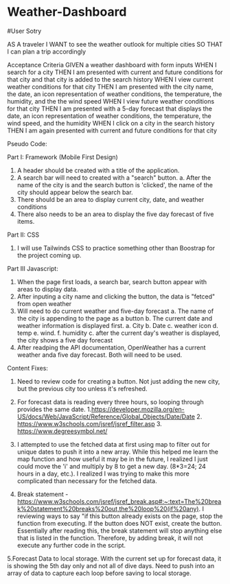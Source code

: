 # Weather-Dashboard


#User Sotry

AS A traveler
I WANT to see the weather outlook for multiple cities
SO THAT I can plan a trip accordingly

Acceptance Criteria
GIVEN a weather dashboard with form inputs
WHEN I search for a city
THEN I am presented with current and future conditions for that city and that city is added to the search history
WHEN I view current weather conditions for that city
THEN I am presented with the city name, the date, an icon representation of weather conditions, the temperature, the humidity, and the the wind speed
WHEN I view future weather conditions for that city
THEN I am presented with a 5-day forecast that displays the date, an icon representation of weather conditions, the temperature, the wind speed, and the humidity
WHEN I click on a city in the search history
THEN I am again presented with current and future conditions for that city

Pseudo Code: 

Part I: Framework (Mobile First Design)
1. A header should be created with a title of the application. 
2. A search bar will need to created with a "search" button.
      a. After the name of the city is and the search button is 'clicked', the name of the city should appear below the search bar.
3. There should be an area to display current city, date, and weather conditions
4. There also needs to be an area to display the five day forecast of five items.

Part II: CSS

1. I will use Tailwinds CSS to practice something other than Boostrap for the project coming up.


Part III Javascript: 

1. When the page first loads, a search bar, search button appear with areas to display data. 
2. After inputing a city name and clicking the button, the data is "fetced" from open weather
3. Will need to do current weather and five-day forecast
      a. The name of the city is appending to the page as a button
      b. The current date and weather information is displayed first. 
            a. City
            b. Date
            c. weather icon
            d. temp
            e. wind.
            f. humidity
      c. after the current day's weather is displayed, the city shows a five day forecast
4. After readping the API documentation, OpenWeather has a current weather anda  five day forecast. Both will need to be used. 

Content Fixes: 

1. Need to review code for creating a button. Not just adding the new city, but the previous city too unless it's refreshed.


2. For forecast data is reading every three hours, so looping through provides the same date.
            1.https://developer.mozilla.org/en-US/docs/Web/JavaScript/Reference/Global_Objects/Date/Date
            2. https://www.w3schools.com/jsref/jsref_filter.asp
            3. https://www.degreesymbol.net/

3. I attempted to use the fetched data at first using map to filter out for unique dates to push it into a new array. While this helped me learn the map function and how useful it may be in the future, I realized I just could move the 'i' and multiply by 8 to get a new day. (8*3=24; 24 hours in a day, etc.). I realized I was trying to make this more complicated than necessary for the fetched data. 

4. Break statement - https://www.w3schools.com/jsref/jsref_break.asp#:~:text=The%20break%20statement%20breaks%20out,the%20loop%20(if%20any). I reviewing ways to say "if this button already exists on the page, stop the function from executing. If the button does NOT exist, create the button. Essentially after reading this, the break statement will stop anything else that is listed in the function. Therefore, by adding break, it will not execute any further code in the script.


5.Forecast Data to local storage. With the current set up for forecast data, it is showing the 5th day only and not all of dive days. Need to push into an array of data to capture each loop before saving to local storage.